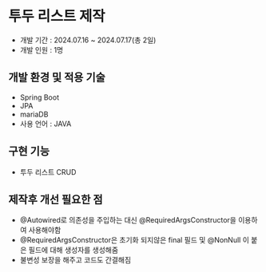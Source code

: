 # 투두 리스트 제작
+ 개발 기간 : 2024.07.16 ~ 2024.07.17(총 2일)
+ 개발 인원 : 1명

## 개발 환경 및 적용 기술
- Spring Boot
- JPA
- mariaDB
- 사용 언어 : JAVA

## 구현 기능
+ 투두 리스트 CRUD

## 제작후 개선 필요한 점
+ @Autowired로 의존성을 주입하는 대신 @RequiredArgsConstructor을 이용하여 사용해야함
+ @RequiredArgsConstructor은 초기화 되지않은 final 필드 및 @NonNull 이 붙은 필드에 대해 생성자를 생성해줌
+ 불변성 보장을 해주고 코드도 간결해짐
